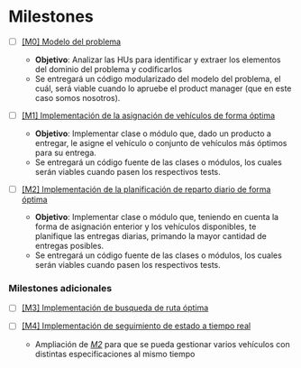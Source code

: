 # Milestones

- [ ] [[M0] Modelo del problema](https://github.com/danieeeld2/LogisticsRoutes/milestone/1)
  
  - **Objetivo**: Analizar las HUs para identificar y extraer los elementos del dominio del problema y codificarlos
  - Se entregará un código modularizado del modelo del problema, el cuál, será viable cuando lo apruebe el product manager (que en este caso somos nosotros).

- [ ] [[M1]  Implementación de la asignación de vehículos de forma óptima](https://github.com/danieeeld2/LogisticsRoutes/milestone/2)
  
  - **Objetivo**: Implementar clase o módulo que, dado un producto a entregar, le asigne el vehículo o conjunto de vehículos más óptimos para su entrega.
  - Se entregará un código fuente de las clases o módulos, los cuales serán viables cuando pasen los respectivos tests.

- [ ] [[M2] Implementación de la planificación de reparto diario de forma óptima](https://github.com/danieeeld2/LogisticsRoutes/milestone/3)
  
  - **Objetivo**: Implementar clase o módulo que, teniendo en cuenta la forma de asignación enterior y los vehículos disponibles, te planifique las entregas diarias, primando la mayor cantidad de entregas posibles.
  - Se entregará un código fuente de las clases o módulos, los cuales serán viables cuando pasen los respectivos tests.
  
### Milestones adicionales

- [ ] [[M3] Implementación de busqueda de ruta óptima](https://github.com/danieeeld2/LogisticsRoutes/milestone/4)

- [ ] [[M4] Implementación de seguimiento de estado a tiempo real](https://github.com/danieeeld2/LogisticsRoutes/milestone/5)
  
  - Ampliación de [_M2_](https://github.com/danieeeld2/LogisticsRoutes/milestone/3) para que se pueda gestionar varios vehículos con distintas especificaciones al mismo tiempo
